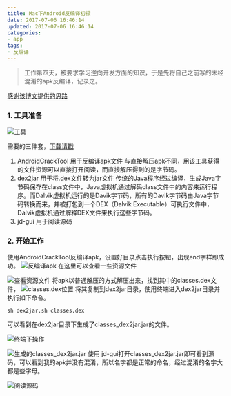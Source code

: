 ```yaml
---
title: Mac下Android反编译初探
date: 2017-07-06 16:46:14
updated: 2017-07-06 16:46:14
categories: 
- app
tags: 
- 反编译
---
```


> 工作第四天，被要求学习逆向开发方面的知识，于是先将自己之前写的未经混淆的apk反编译，记录之。

[感谢该博文提供的思路](http://blog.csdn.net/wj_november/article/details/51527286)

<!-- more -->

### 1. 工具准备

![工具](http://upload-images.jianshu.io/upload_images/3155702-569189364ef992cd.png?imageMogr2/auto-orient/strip%7CimageView2/2/w/1240)

需要的三件套，[下载请戳](http://download.csdn.net/detail/wj_november/9657372)

1. AndroidCrackTool 用于反编译apk文件
   与直接解压apk不同，用该工具获得的文件资源可以直接打开阅读，而直接解压得到的是字节码。
2. dex2jar 用于将.dex文件转为jar文件
    传统的Java程序经过编译，生成Java字节码保存在class文件中，Java虚拟机通过解码class文件中的内容来运行程序。而Dalvik虚拟机运行的是Davik字节码，所有的Davik字节码由Java字节码转换而来，并被打包到一个DEX（Dalvik Executable）可执行文件中，Dalvik虚拟机通过解释DEX文件来执行这些字节码。
3. jd-gui 用于阅读源码

### 2. 开始工作
使用AndroidCrackTool反编译apk，设置好目录点击执行按钮，出现end字样即成功。
![反编译apk](http://upload-images.jianshu.io/upload_images/3155702-9dde0fe67fd84a07.png?imageMogr2/auto-orient/strip%7CimageView2/2/w/1240)
在这里可以查看一些资源文件

![查看资源文件](http://upload-images.jianshu.io/upload_images/3155702-33d7aeb6f6b20770.png?imageMogr2/auto-orient/strip%7CimageView2/2/w/1240)
将apk以普通解压的方式解压出来，找到其中的classes.dex文件，
![classes.dex位置](http://upload-images.jianshu.io/upload_images/3155702-46a0928132602efb.png?imageMogr2/auto-orient/strip%7CimageView2/2/w/1240)
将其复制到dex2jar目录，使用终端进入dex2jar目录并执行如下命令。
```
sh dex2jar.sh classes.dex  
```
可以看到在dex2jar目录下生成了classes_dex2jar.jar的文件。

![终端下操作](http://upload-images.jianshu.io/upload_images/3155702-a489b4dd84c84ecd.png?imageMogr2/auto-orient/strip%7CimageView2/2/w/1240)

![生成的classes_dex2jar.jar](http://upload-images.jianshu.io/upload_images/3155702-6c746a8c946c3275.png?imageMogr2/auto-orient/strip%7CimageView2/2/w/1240)
使用  jd-gui打开classes_dex2jar.jar即可看到源码，可以看到我的apk并没有混淆，所以名字都是正常的命名，经过混淆的名字大都是些字母。

![阅读源码](http://upload-images.jianshu.io/upload_images/3155702-b7afdfda627a9e6b.png?imageMogr2/auto-orient/strip%7CimageView2/2/w/1240)